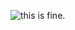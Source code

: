 ![this is fine.](https://s3.amazonaws.com/media.thecrimson.com/photos/2020/11/02/210922_1346596.gif)
